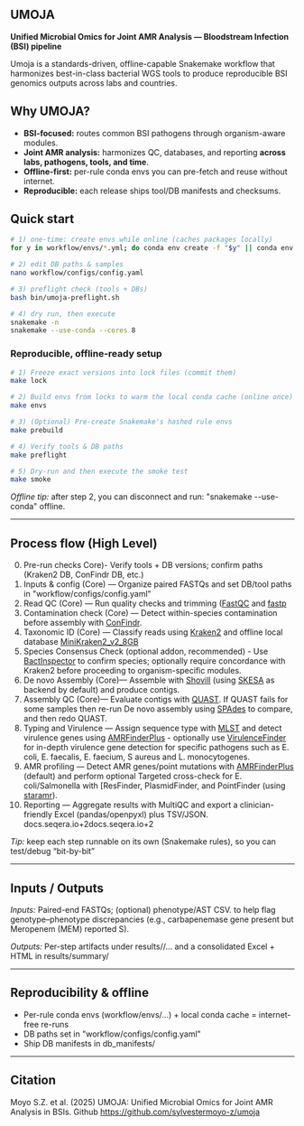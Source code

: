 ## UMOJA
**Unified Microbial Omics for Joint AMR Analysis — Bloodstream Infection (BSI) pipeline**

Umoja is a standards-driven, offline-capable Snakemake workflow that harmonizes best-in-class bacterial WGS tools
to produce reproducible BSI genomics outputs across labs and countries.

## Why UMOJA?
- **BSI-focused:** routes common BSI pathogens through organism-aware modules.
- **Joint AMR analysis:** harmonizes QC, databases, and reporting **across labs, pathogens, tools, and time**.
- **Offline-first:** per-rule conda envs you can pre-fetch and reuse without internet.
- **Reproducible:** each release ships tool/DB manifests and checksums.

## Quick start
```bash
# 1) one-time: create envs while online (caches packages locally)
for y in workflow/envs/*.yml; do conda env create -f "$y" || conda env update -f "$y"; done

# 2) edit DB paths & samples
nano workflow/configs/config.yaml

# 3) preflight check (tools + DBs)
bash bin/umoja-preflight.sh

# 4) dry run, then execute
snakemake -n
snakemake --use-conda --cores 8
```
### Reproducible, offline-ready setup
```bash
# 1) Freeze exact versions into lock files (commit them)
make lock

# 2) Build envs from locks to warm the local conda cache (online once)
make envs

# 3) (Optional) Pre-create Snakemake's hashed rule envs
make prebuild

# 4) Verify tools & DB paths
make preflight

# 5) Dry-run and then execute the smoke test
make smoke
```
_Offline tip:_ after step 2, you can disconnect and run: "snakemake --use-conda" offline. 

---
## Process flow (High Level)
0.  Pre-run checks Core)- Verify tools + DB versions; confirm paths (Kraken2 DB, ConFindr DB, etc.)
1.	Inputs & config (Core) — Organize paired FASTQs and set DB/tool paths in "workflow/configs/config.yaml"
2.	Read QC (Core) — Run quality checks and trimming ([FastQC](https://www.bioinformatics.babraham.ac.uk/projects/fastqc/) and [fastp](https://github.com/OpenGene/fastp)
3.	Contamination check (Core) — Detect within-species contamination before assembly with [ConFindr](https://github.com/OLC-Bioinformatics/ConFindr).  
4.	Taxonomic ID (Core) — Classify reads using [Kraken2](https://ccb.jhu.edu/software/kraken2/index.shtml) and offline local database [MiniKraken2_v2_8GB](https://ccb.jhu.edu/software/kraken2/index.shtml?t=downloads)
5.  Species Consensus Check (optional addon, recommended) - Use [BactInspector](https://gitlab.com/antunderwood/bactinspector) to confirm species; optionally require concordance with Kraken2 before proceeding to organism-specific modules.
6.	De novo Assembly (Core)— Assemble with [Shovill](https://github.com/tseemann/shovill) (using [SKESA](https://github.com/ncbi/SKESA) as backend by default) and produce contigs. 
7.	Assembly QC (Core)— Evaluate contigs with [QUAST](https://quast.sourceforge.net/quast). If QUAST fails for some samples then re-run De novo assembly using [SPAdes](https://ablab.github.io/spades/index.html) to compare, and then redo QUAST.
8.	Typing and Virulence — Assign sequence type with [MLST](https://github.com/tseemann/mlst) and detect virulence genes using [AMRFinderPlus](https://github.com/ncbi/amr/wiki/Running-AMRFinderPlus) - optionally use [VirulenceFinder](https://bitbucket.org/genomicepidemiology/virulencefinder/src/master/) for in-depth virulence gene detection for specific pathogens such as E. coli, E. faecalis, E. faecium, S aureus and L. monocytogenes.
9.	AMR profiling — Detect AMR genes/point mutations with [AMRFinderPlus](https://github.com/ncbi/amr/wiki/Running-AMRFinderPlus) (default) and perform optional Targeted cross-check for E. coli/Salmonella with [ResFinder, PlasmidFinder, and PointFinder (using [staramr](https://github.com/phac-nml/staramr)).
10.	Reporting — Aggregate results with MultiQC and export a clinician-friendly Excel (pandas/openpyxl) plus TSV/JSON. docs.seqera.io+2docs.seqera.io+2

_Tip:_ keep each step runnable on its own (Snakemake rules), so you can test/debug “bit-by-bit”

---
## Inputs / Outputs

_Inputs:_ Paired-end FASTQs; (optional) phenotype/AST CSV. to help flag genotype–phenotype discrepancies (e.g., carbapenemase gene present but Meropenem (MEM) reported S).

_Outputs:_ Per-step artifacts under results/<sample>/… and a consolidated Excel + HTML in results/summary/

---
## Reproducibility & offline
- Per-rule conda envs (workflow/envs/…) + local conda cache = internet-free re-runs
- DB paths set in "workflow/configs/config.yaml"
- Ship DB manifests in db_manifests/

---
## Citation

Moyo S.Z. et al. (2025) UMOJA: Unified Microbial Omics for Joint AMR Analysis in BSIs. Github https://github.com/sylvestermoyo-z/umoja
